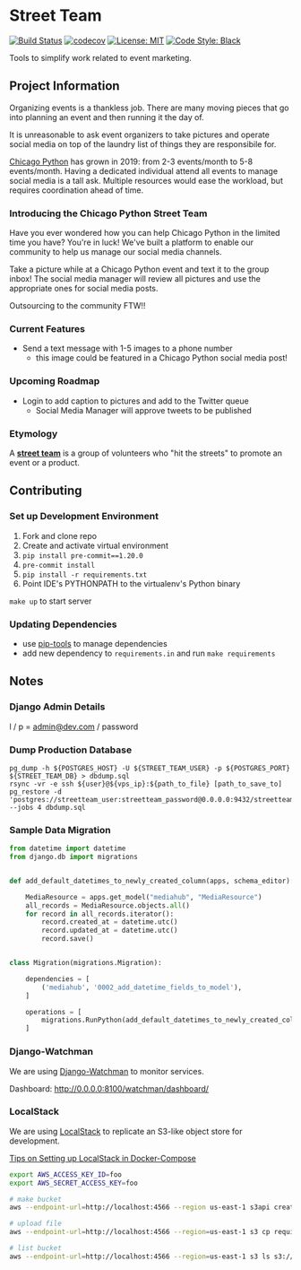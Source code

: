 # Street Team

[![Build Status](https://travis-ci.com/alysivji/street-team.svg?branch=master)](https://travis-ci.com/alysivji/street-team)
[![codecov](https://codecov.io/gh/alysivji/street-team/branch/master/graph/badge.svg)](https://codecov.io/gh/alysivji/street-team)
[![License: MIT](https://img.shields.io/badge/License-MIT-red.svg)](https://opensource.org/licenses/MIT)
[![Code Style: Black](https://img.shields.io/badge/code%20style-black-000000.svg)](https://github.com/ambv/black)

Tools to simplify work related to event marketing.

## Project Information

Organizing events is a thankless job.
There are many moving pieces that go into planning an event
and then running it the day of.

It is unreasonable to ask event organizers
to take pictures and operate social media
on top of the laundry list of things they are responsibile for.

[Chicago Python](https://www.chipy.org) has grown in 2019:
from 2-3 events/month to 5-8 events/month.
Having a dedicated individual attend all events
to manage social media is a tall ask.
Multiple resources would ease the workload,
but requires coordination ahead of time.

### Introducing the Chicago Python Street Team

Have you ever wondered how you can help Chicago Python
in the limited time you have?
You're in luck!
We've built a platform to enable our community to
help us manage our social media channels.

Take a picture while at a Chicago Python event
and text it to the group inbox!
The social media manager will review all pictures
and  use the appropriate ones for social media posts.

Outsourcing to the community FTW!!

### Current Features

- Send a text message with 1-5 images to a phone number
  - this image could be featured in a Chicago Python social media post!

### Upcoming Roadmap

- Login to add caption to pictures and add to the Twitter queue
  - Social Media Manager will approve tweets to be published

### Etymology

A [**street team**](https://en.wikipedia.org/wiki/Street_team)
is a group of volunteers who "hit the streets"
to promote an event or a product.

## Contributing

### Set up Development Environment

1. Fork and clone repo
1. Create and activate virtual environment
1. `pip install pre-commit==1.20.0`
1. `pre-commit install`
1. `pip install -r requirements.txt`
1. Point IDE's PYTHONPATH to the virtualenv's Python binary

`make up` to start server

### Updating Dependencies

- use [pip-tools](https://github.com/jazzband/pip-tools/) to manage dependencies
- add new dependency to `requirements.in` and run `make requirements`

## Notes

### Django Admin Details

l / p = admin@dev.com / password

### Dump Production Database

```console
pg_dump -h ${POSTGRES_HOST} -U ${STREET_TEAM_USER} -p ${POSTGRES_PORT} ${STREET_TEAM_DB} > dbdump.sql
rsync -vr -e ssh ${user}@${vps_ip}:${path_to_file} [path_to_save_to]
pg_restore -d 'postgres://streetteam_user:streetteam_password@0.0.0.0:9432/streetteam' --jobs 4 dbdump.sql
```

### Sample Data Migration

```python
from datetime import datetime
from django.db import migrations


def add_default_datetimes_to_newly_created_column(apps, schema_editor):

    MediaResource = apps.get_model("mediahub", "MediaResource")
    all_records = MediaResource.objects.all()
    for record in all_records.iterator():
        record.created_at = datetime.utc()
        record.updated_at = datetime.utc()
        record.save()


class Migration(migrations.Migration):

    dependencies = [
        ('mediahub', '0002_add_datetime_fields_to_model'),
    ]

    operations = [
        migrations.RunPython(add_default_datetimes_to_newly_created_column, reverse_code=migrations.RunPython.noop)
    ]
```

### Django-Watchman

We are using [Django-Watchman](https://github.com/mwarkentin/django-watchman) to monitor services.

Dashboard: http://0.0.0.0:8100/watchman/dashboard/

### LocalStack

We are using [LocalStack](https://github.com/localstack/localstack) to replicate an S3-like object store for development.

[Tips on Setting up LocalStack in Docker-Compose](https://bluesock.org/~willkg/blog/dev/using_localstack_for_s3.html)

```bash
export AWS_ACCESS_KEY_ID=foo
export AWS_SECRET_ACCESS_KEY=foo

# make bucket
aws --endpoint-url=http://localhost:4566 --region us-east-1 s3api create-bucket --bucket a-cli-demo --acl public-read

# upload file
aws --endpoint-url=http://localhost:4566 --region=us-east-1 s3 cp requirements.txt s3://a-cli-demo

# list bucket
aws --endpoint-url=http://localhost:4566 --region=us-east-1 s3 ls s3://a-cli-demo
```
